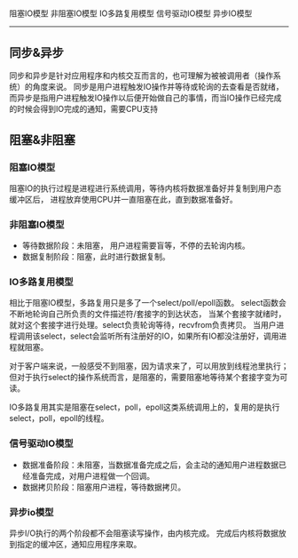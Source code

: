 ## 

阻塞IO模型
非阻塞IO模型
IO多路复用模型
信号驱动IO模型
异步IO模型

---

## 同步&异步

同步和异步是针对应用程序和内核交互而言的，也可理解为被被调用者（操作系统）的角度来说。
同步是用户进程触发IO操作并等待或轮询的去查看是否就绪，
而异步是指用户进程触发IO操作以后便开始做自己的事情，而当IO操作已经完成的时候会得到IO完成的通知，需要CPU支持

## 阻塞&非阻塞

### 阻塞IO模型

阻塞IO的执行过程是进程进行系统调用，等待内核将数据准备好并复制到用户态缓冲区后，
进程放弃使用CPU并一直阻塞在此，直到数据准备好。

### 非阻塞IO模型

- 等待数据阶段：未阻塞， 用户进程需要盲等，不停的去轮询内核。
- 数据复制阶段：阻塞，此时进行数据复制。

### IO多路复用模型

相比于阻塞IO模型，多路复用只是多了一个select/poll/epoll函数。
select函数会不断地轮询自己所负责的文件描述符/套接字的到达状态，
当某个套接字就绪时，就对这个套接字进行处理。select负责轮询等待，recvfrom负责拷贝。
当用户进程调用该select，select会监听所有注册好的IO，如果所有IO都没注册好，调用进程就阻塞。

对于客户端来说，一般感受不到阻塞，因为请求来了，可以用放到线程池里执行；但对于执行select的操作系统而言，是阻塞的，需要阻塞地等待某个套接字变为可读。

IO多路复用其实是阻塞在select，poll，epoll这类系统调用上的，复用的是执行select，poll，epoll的线程。


### 信号驱动IO模型

- 数据准备阶段：未阻塞，当数据准备完成之后，会主动的通知用户进程数据已经准备完成，对用户进程做一个回调。
- 数据拷贝阶段：阻塞用户进程，等待数据拷贝。

### 异步io模型

异步I/O执行的两个阶段都不会阻塞读写操作，由内核完成。
完成后内核将数据放到指定的缓冲区，通知应用程序来取。





